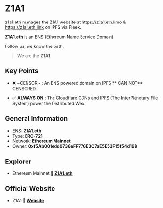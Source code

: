 # Z1A1

z1a1.eth manages the Z1A1 website at https://z1a1.eth.limo & https://z1a1.eth.link on IPFS via Fleek.

**Z1A1.eth** is an ENS (Ethereum Name Service Domain)

Follow us, we know the path,

> We are the **Z1A1**.

## Key Points

- :x: ~CENSOR~ : An ENS powered domain on IPFS ** CAN NOT** CENSORED.

- :white_check_mark: **ALWAYS ON** : The Cloudflare CDNs and IPFS (The InterPlanetary File System) power the Distributed Web.


## General Information
- ENS: **Z1A1.eth**
- Type: **ERC-721**
- Network: **Ethereum Mainnet**
- Owner: **0xf5Ab001edd0736eFF776E3C7aE5E53F15f54d19B**


## Explorer

- Ethereum Mainnet :link: <a href="https://etherscan.io/enslookup-search?search=z1a1.eth" target="_new">**Z1A1.eth**</a>

## Official Website
- Z1A1 :link: <a href="https://z1a1.eth.limo" target="_new">**Website**</a>

